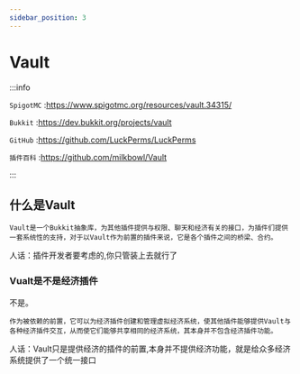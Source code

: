 ```yaml
---
sidebar_position: 3
---
```


# Vault

:::info

`SpigotMC` :https://www.spigotmc.org/resources/vault.34315/

`Bukkit` :https://dev.bukkit.org/projects/vault

`GitHub` :https://github.com/LuckPerms/LuckPerms

`插件百科` :https://github.com/milkbowl/Vault

:::

## 什么是Vault
```
Vault是一个Bukkit抽象库，为其他插件提供与权限、聊天和经济有关的接口，为插件们提供一套系统性的支持，对于以Vault作为前置的插件来说，它是各个插件之间的桥梁、合约。
```

人话：插件开发者要考虑的,你只管装上去就行了

### Vualt是不是经济插件
不是。

```
作为被依赖的前置，它可以为经济插件创建和管理虚拟经济系统，使其他插件能够提供Vault与各种经济插件交互，从而使它们能够共享相同的经济系统，其本身并不包含经济插件功能。
```

人话：Vault只是提供经济的插件的前置,本身并不提供经济功能，就是给众多经济系统提供了一个统一接口
